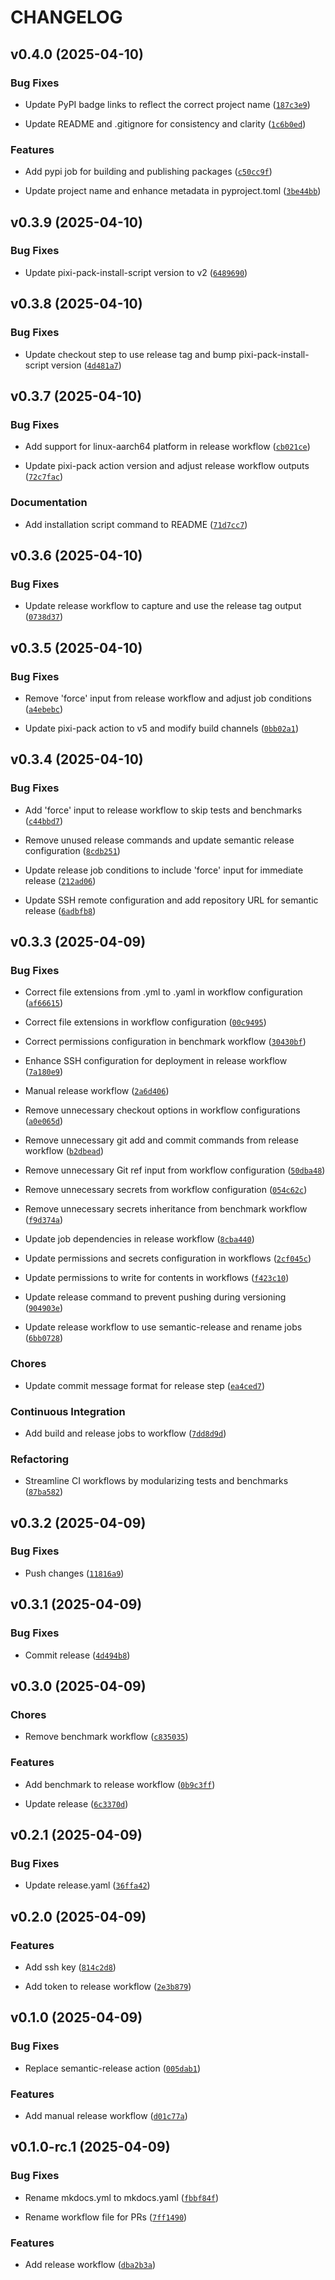 # CHANGELOG


## v0.4.0 (2025-04-10)

### Bug Fixes

- Update PyPI badge links to reflect the correct project name
  ([`187c3e9`](https://github.com/centre-pathogen-genomics/snippy-ng/commit/187c3e9f9f05c7af73ee5845128075ad4bbf26a5))

- Update README and .gitignore for consistency and clarity
  ([`1c6b0ed`](https://github.com/centre-pathogen-genomics/snippy-ng/commit/1c6b0ed938beb3b021f7ea1193052f39431c6e21))

### Features

- Add pypi job for building and publishing packages
  ([`c50cc9f`](https://github.com/centre-pathogen-genomics/snippy-ng/commit/c50cc9f6ecabcf44268e13f56339884b743524c5))

- Update project name and enhance metadata in pyproject.toml
  ([`3be44bb`](https://github.com/centre-pathogen-genomics/snippy-ng/commit/3be44bbbe21ef9ab89b4a6cb45aa2cdae9ce3f83))


## v0.3.9 (2025-04-10)

### Bug Fixes

- Update pixi-pack-install-script version to v2
  ([`6489690`](https://github.com/centre-pathogen-genomics/snippy-ng/commit/64896908c9eaf500b9091e14fd5160dedeadf725))


## v0.3.8 (2025-04-10)

### Bug Fixes

- Update checkout step to use release tag and bump pixi-pack-install-script version
  ([`4d481a7`](https://github.com/centre-pathogen-genomics/snippy-ng/commit/4d481a70fa77209663ff04bc968884b170b9976a))


## v0.3.7 (2025-04-10)

### Bug Fixes

- Add support for linux-aarch64 platform in release workflow
  ([`cb021ce`](https://github.com/centre-pathogen-genomics/snippy-ng/commit/cb021cea133dff5eacd559562cdda53a3cc2f0f7))

- Update pixi-pack action version and adjust release workflow outputs
  ([`72c7fac`](https://github.com/centre-pathogen-genomics/snippy-ng/commit/72c7fac91a9c874f8d89964b7f1c69f796a1406a))

### Documentation

- Add installation script command to README
  ([`71d7cc7`](https://github.com/centre-pathogen-genomics/snippy-ng/commit/71d7cc700dacfcdce47282181928dd58e200985c))


## v0.3.6 (2025-04-10)

### Bug Fixes

- Update release workflow to capture and use the release tag output
  ([`0738d37`](https://github.com/centre-pathogen-genomics/snippy-ng/commit/0738d37bd494d71cd9b6afe2f8351c9f2d5f7a35))


## v0.3.5 (2025-04-10)

### Bug Fixes

- Remove 'force' input from release workflow and adjust job conditions
  ([`a4ebebc`](https://github.com/centre-pathogen-genomics/snippy-ng/commit/a4ebebc4c5239d36c7dbb66f472b646c8980c688))

- Update pixi-pack action to v5 and modify build channels
  ([`0bb02a1`](https://github.com/centre-pathogen-genomics/snippy-ng/commit/0bb02a1f93ece23de566799df057582d95fa83e3))


## v0.3.4 (2025-04-10)

### Bug Fixes

- Add 'force' input to release workflow to skip tests and benchmarks
  ([`c44bbd7`](https://github.com/centre-pathogen-genomics/snippy-ng/commit/c44bbd7de66e53dbb8006e7ddf7142b2267afc92))

- Remove unused release commands and update semantic release configuration
  ([`8cdb251`](https://github.com/centre-pathogen-genomics/snippy-ng/commit/8cdb2517fd5ecbdfcb6e4e6528976e0275acec41))

- Update release job conditions to include 'force' input for immediate release
  ([`212ad06`](https://github.com/centre-pathogen-genomics/snippy-ng/commit/212ad06e1d5ab72e1f2918b509383ba7f23c8356))

- Update SSH remote configuration and add repository URL for semantic release
  ([`6adbfb8`](https://github.com/centre-pathogen-genomics/snippy-ng/commit/6adbfb89808fa87b43c1c77335df6e5d0dd85dba))


## v0.3.3 (2025-04-09)

### Bug Fixes

- Correct file extensions from .yml to .yaml in workflow configuration
  ([`af66615`](https://github.com/centre-pathogen-genomics/snippy-ng/commit/af6661544c1a7ca6aded178eab87fcc2ddce1ca9))

- Correct file extensions in workflow configuration
  ([`00c9495`](https://github.com/centre-pathogen-genomics/snippy-ng/commit/00c9495624b7542e2df5f0d5509ee3242e656b98))

- Correct permissions configuration in benchmark workflow
  ([`30430bf`](https://github.com/centre-pathogen-genomics/snippy-ng/commit/30430bfeffa554c91e63c5823a1c8447196d510d))

- Enhance SSH configuration for deployment in release workflow
  ([`7a180e9`](https://github.com/centre-pathogen-genomics/snippy-ng/commit/7a180e9ac564c4b1d4486f73d407c1a6d66cd037))

- Manual release workflow
  ([`2a6d406`](https://github.com/centre-pathogen-genomics/snippy-ng/commit/2a6d4065cd61ed90f973e7275411f4dfcefcd57b))

- Remove unnecessary checkout options in workflow configurations
  ([`a0e065d`](https://github.com/centre-pathogen-genomics/snippy-ng/commit/a0e065dfb26cc404e4fbef24fc55909d7e678c3c))

- Remove unnecessary git add and commit commands from release workflow
  ([`b2dbead`](https://github.com/centre-pathogen-genomics/snippy-ng/commit/b2dbead5319eeed504a2f1e770fabd13eb50c93b))

- Remove unnecessary Git ref input from workflow configuration
  ([`50dba48`](https://github.com/centre-pathogen-genomics/snippy-ng/commit/50dba48a7389ccdcdb8f46cfdadfb81a38f3943d))

- Remove unnecessary secrets from workflow configuration
  ([`054c62c`](https://github.com/centre-pathogen-genomics/snippy-ng/commit/054c62ccad2a8ab9668a99592bbe4de2b6eb05ce))

- Remove unnecessary secrets inheritance from benchmark workflow
  ([`f9d374a`](https://github.com/centre-pathogen-genomics/snippy-ng/commit/f9d374a051aae6e96423e8512d4da84139ae2d33))

- Update job dependencies in release workflow
  ([`8cba440`](https://github.com/centre-pathogen-genomics/snippy-ng/commit/8cba4408ccaa0a63d61cca20cf7215b2fead26ef))

- Update permissions and secrets configuration in workflows
  ([`2cf045c`](https://github.com/centre-pathogen-genomics/snippy-ng/commit/2cf045ce70a776152368ea3e818abddbdaf5160c))

- Update permissions to write for contents in workflows
  ([`f423c10`](https://github.com/centre-pathogen-genomics/snippy-ng/commit/f423c1072ea33c1b390095c2f5849e6458d586bb))

- Update release command to prevent pushing during versioning
  ([`904903e`](https://github.com/centre-pathogen-genomics/snippy-ng/commit/904903e7b78f27e4b818ee21cc77960b7431b8d7))

- Update release workflow to use semantic-release and rename jobs
  ([`6bb0728`](https://github.com/centre-pathogen-genomics/snippy-ng/commit/6bb0728be26b4e4c71307ec74e464a59440307ec))

### Chores

- Update commit message format for release step
  ([`ea4ced7`](https://github.com/centre-pathogen-genomics/snippy-ng/commit/ea4ced70efb1c46269f952d0f6aff9bcae70751c))

### Continuous Integration

- Add build and release jobs to workflow
  ([`7dd8d9d`](https://github.com/centre-pathogen-genomics/snippy-ng/commit/7dd8d9d24588f6d76eca823173c83a538f6975db))

### Refactoring

- Streamline CI workflows by modularizing tests and benchmarks
  ([`87ba582`](https://github.com/centre-pathogen-genomics/snippy-ng/commit/87ba582965c7454293dd5f9a6d7c5377b5769465))


## v0.3.2 (2025-04-09)

### Bug Fixes

- Push changes
  ([`11816a9`](https://github.com/centre-pathogen-genomics/snippy-ng/commit/11816a9e9971251c747a85053b12aab89a1cdf04))


## v0.3.1 (2025-04-09)

### Bug Fixes

- Commit release
  ([`4d494b8`](https://github.com/centre-pathogen-genomics/snippy-ng/commit/4d494b8998b27c675db78af3e87b8b72f548d39c))


## v0.3.0 (2025-04-09)

### Chores

- Remove benchmark workflow
  ([`c835035`](https://github.com/centre-pathogen-genomics/snippy-ng/commit/c8350356cc3a70d7b1636173c29018d58a72dffa))

### Features

- Add benchmark to release workflow
  ([`0b9c3ff`](https://github.com/centre-pathogen-genomics/snippy-ng/commit/0b9c3ff52b09dce9f4ff348245a250bc4e533579))

- Update release
  ([`6c3370d`](https://github.com/centre-pathogen-genomics/snippy-ng/commit/6c3370d4116b345a7c5e53212b549a586819c0d6))


## v0.2.1 (2025-04-09)

### Bug Fixes

- Update release.yaml
  ([`36ffa42`](https://github.com/centre-pathogen-genomics/snippy-ng/commit/36ffa42f5c47e92b98d5a48a2156f458f3c5e4c1))


## v0.2.0 (2025-04-09)

### Features

- Add ssh key
  ([`814c2d8`](https://github.com/centre-pathogen-genomics/snippy-ng/commit/814c2d8c80aee7006c07b2e243cfcc8d704eed18))

- Add token to release workflow
  ([`2e3b879`](https://github.com/centre-pathogen-genomics/snippy-ng/commit/2e3b8796eca56869580b45d8716c774e93f88ac9))


## v0.1.0 (2025-04-09)

### Bug Fixes

- Replace semantic-release action
  ([`005dab1`](https://github.com/centre-pathogen-genomics/snippy-ng/commit/005dab184ff80719f55ca51b40224a90a2ad9c06))

### Features

- Add manual release workflow
  ([`d01c77a`](https://github.com/centre-pathogen-genomics/snippy-ng/commit/d01c77a97b1f772a605b8237f2efb5d34774113d))


## v0.1.0-rc.1 (2025-04-09)

### Bug Fixes

- Rename mkdocs.yml to mkdocs.yaml
  ([`fbbf84f`](https://github.com/centre-pathogen-genomics/snippy-ng/commit/fbbf84fb0a811bec5dc61f2fa8b94c7d519b8191))

- Rename workflow file for PRs
  ([`7ff1490`](https://github.com/centre-pathogen-genomics/snippy-ng/commit/7ff1490310248fb99f3643e6873c63f04b7c9cd4))

### Features

- Add release workflow
  ([`dba2b3a`](https://github.com/centre-pathogen-genomics/snippy-ng/commit/dba2b3a790a67a68e4019cc7c6b61610575a8bda))
